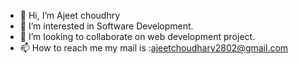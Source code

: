 - 👋 Hi, I’m Ajeet choudhry
- 👀 I’m interested in Software Development.
- 💞️ I’m looking to collaborate on web development project.
- 📫 How to reach me my mail is :ajeetchoudhary2802@gmail.com

<!---
ajeet0001/ajeet0001 is a ✨ special ✨ repository because its `README.md` (this file) appears on your GitHub profile.
You can click the Preview link to take a look at your changes.
--->
